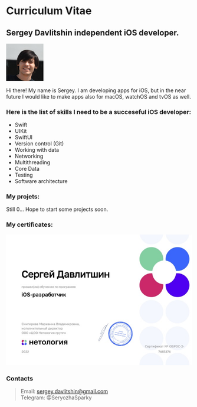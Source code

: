 # Curriculum Vitae
## Sergey Davlitshin independent iOS developer.
<img src="img/me.jpeg" height="20%" width="20%">  

Hi there! My name is Sergey. I am developing apps for iOS, but in the near future I would like to make apps also for macOS, watchOS and tvOS as well.

### Here is the list of skills I need to be a succeseful iOS developer:
* Swift
* UIKit
* SwiftUI
* Version control (Git)
* Working with data
* Networking
* Multithreading
* Core Data
* Testing
* Software architecture

### My projets:
Still 0... Hope to start some projects soon.

### My certificates:
![Netology](img/Netology-certificate.jpg)

### Contacts
> Email: sergey.davlitshin@gmail.com  
> Telegram: @SeryozhaSparky
